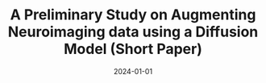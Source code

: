---
title: "A Preliminary Study on Augmenting Neuroimaging data using a Diffusion Model (Short Paper)"
collection: publications
category: conferences
permalink: /publication/2024-01-01-A-Preliminary-Study-on-Augmenting-Neuroimaging-data-using-a-Diffusion-Model-Short-Paper
date: 2024-01-01
venue: 'In Proc. of the 3rd AIxIA Workshop on Artificial Intelligence For Healthcare (HC@AIxIA 2024) co-located with the 23rd International Conference of the Italian Association for Artificial Intelligence (AIxIA 2024), Bolzano, Italy, 27-28 November 2024'
paperurl: 'https://ceur-ws.org/Vol-3880/paper24.pdf'
citation: ' Andrea Basile,  Fabio Calefato,  Filippo Lanubile,  Giancarlo Logroscino,  Giulio Mallardi,  Benedetta Tafuri, &quot;A Preliminary Study on Augmenting Neuroimaging data using a Diffusion Model (Short Paper).&quot; <i>In Proc. of the 3rd AIxIA Workshop on Artificial Intelligence For Healthcare (HC@AIxIA 2024) co-located with the 23rd International Conference of the Italian Association for Artificial Intelligence (AIxIA 2024), Bolzano, Italy, 27-28 November 2024</i>, 2024. DOI: <a href="https://ceur-ws.org/Vol-3880/paper24.pdf">https://ceur-ws.org/Vol-3880/paper24.pdf</a>.'
doi: https://ceur-ws.org/Vol-3880/paper24.pdf'
---